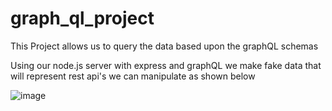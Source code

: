 # graph_ql_project


<p>This Project allows us to query the data based upon the graphQL schemas</p> 

<p>Using our node.js server with express and graphQL we make fake data that will represent rest api's we can manipulate as shown below</p>

![image](https://user-images.githubusercontent.com/83515541/186511977-efd6cd57-6bc7-4d2b-8c9b-403fb31b4035.png)
